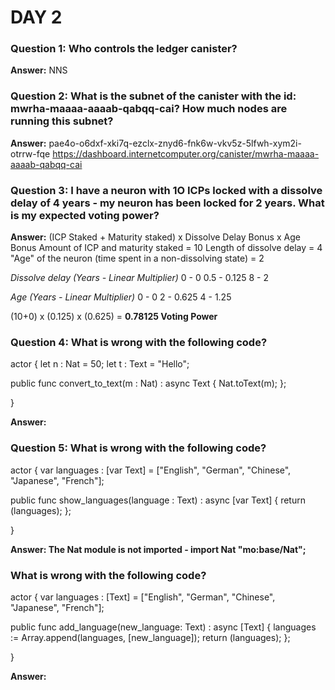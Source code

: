 # DAY 2

### Question 1: Who controls the ledger canister?
**Answer:** NNS


### Question 2: What is the subnet of the canister with the id: mwrha-maaaa-aaaab-qabqq-cai? How much nodes are running this subnet?
**Answer:** pae4o-o6dxf-xki7q-ezclx-znyd6-fnk6w-vkv5z-5lfwh-xym2i-otrrw-fqe
https://dashboard.internetcomputer.org/canister/mwrha-maaaa-aaaab-qabqq-cai


### Question 3: I have a neuron with 1O ICPs locked with a dissolve delay of 4 years - my neuron has been locked for 2 years. What is my expected voting power?
**Answer:** 
(ICP Staked + Maturity staked) x Dissolve Delay Bonus x Age Bonus
Amount of ICP and maturity staked   = 10
Length of dissolve delay            = 4
"Age" of the neuron (time spent in a non-dissolving state)  = 2

*Dissolve delay (Years - Linear Multiplier)*
0 - 0
0.5 - 0.125
8 - 2

*Age (Years - Linear Multiplier)*
0 - 0
2 - 0.625
4 - 1.25


(10+0) x (0.125) x (0.625)  = **0.78125 Voting Power**


### Question 4: What is wrong with the following code?
actor {
  let n : Nat = 50;
  let t : Text = "Hello";

  public func convert_to_text(m : Nat) : async Text {
    Nat.toText(m);
  };
 
}

**Answer:**


### Question 5: What is wrong with the following code?
actor {
  var languages : [var Text] = ["English", "German", "Chinese", "Japanese", "French"];

  public func show_languages(language : Text) : async [var Text] {
    return (languages);
  };
 
}

**Answer:  The Nat module is not imported - import Nat "mo:base/Nat";**


### What is wrong with the following code?
actor {
  var languages : [Text] = ["English", "German", "Chinese", "Japanese", "French"];

  public func add_language(new_language: Text) : async [Text] {
    languages := Array.append<Text>(languages, [new_language]);
    return (languages);
  };
 
}

**Answer:**